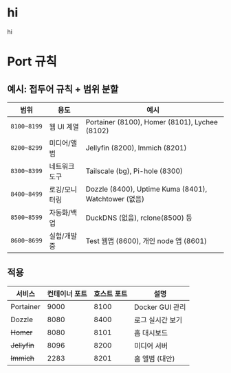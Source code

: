 # hi
hi

# Port 규칙
## 예시: 접두어 규칙 + 범위 분할
| 범위          | 용도      | 예시                                                 |
| ----------- | ------- | -------------------------------------------------- |
| `8100~8199` | 웹 UI 계열 | Portainer (8100), Homer (8101), Lychee (8102)      |
| `8200~8299` | 미디어/앨범  | Jellyfin (8200), Immich (8201)                     |
| `8300~8399` | 네트워크 도구 | Tailscale (bg), Pi-hole (8300)                     |
| `8400~8499` | 로깅/모니터링 | Dozzle (8400), Uptime Kuma (8401), Watchtower (없음) |
| `8500~8599` | 자동화/백업  | DuckDNS (없음), rclone(8500) 등                       |
| `8600~8699` | 실험/개발 중 | Test 웹앱 (8600), 개인 node 앱 (8601)                   |

## 적용
| 서비스       | 컨테이너 포트 | 호스트 포트 | 설명           |
|------------|--------------|--------------|----------------|
| Portainer  | 9000         | 8100         | Docker GUI 관리 |
| Dozzle     | 8080         | 8400         | 로그 실시간 보기 |
| ~~Homer~~      | 8080         | 8101         | 홈 대시보드     |
| ~~Jellyfin~~   | 8096         | 8200         | 미디어 서버     |
| ~~Immich~~     | 2283         | 8201         | 홈 앨범 (대안)  |